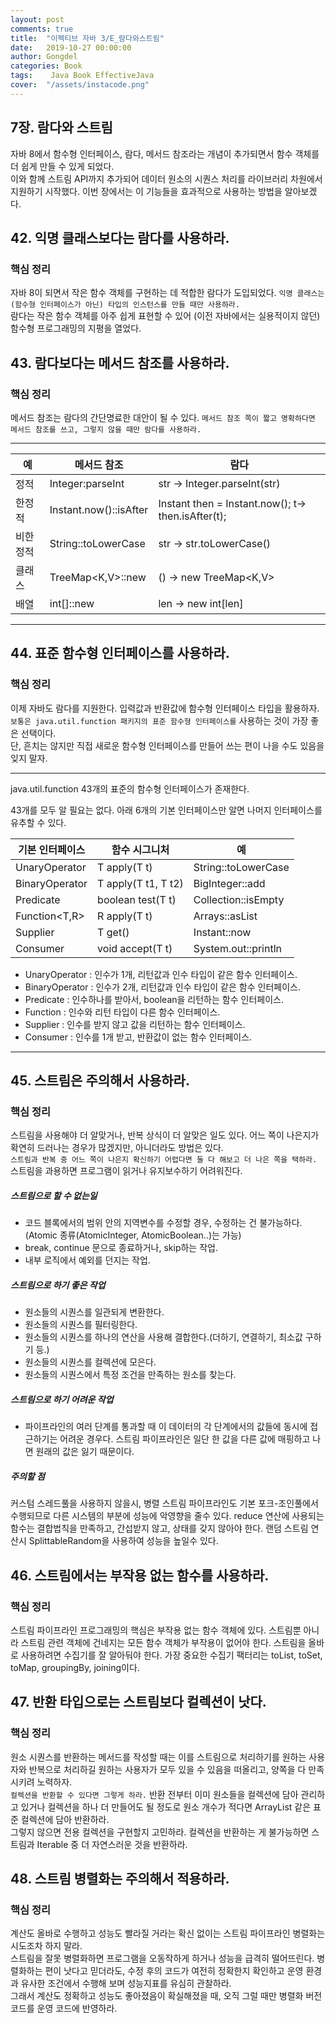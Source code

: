 ```yaml
---
layout: post
comments: true
title:  "이펙티브 자바 3/E_람다와스트림"
date:   2019-10-27 00:00:00
author: Gongdel
categories: Book
tags:	 Java Book EffectiveJava
cover:  "/assets/instacode.png"
---
```

## 7장. 람다와 스트림
자바 8에서 함수형 인터페이스, 람다, 메서드 참조라는 개념이 추가되면서 함수 객체를 더 쉽게 만들 수 있게 되었다.  
이와 함께 스트림 API까지 추가되어 데이터 원소의 시퀀스 처리를 라이브러리 차원에서 지원하기 시작했다. 이번 장에서는 이 기능들을 효과적으로 사용하는 방법을 알아보겠다.  

## 42. 익명 클래스보다는 람다를 사용하라.
### 핵심 정리
자바 8이 되면서 작은 함수 객체를 구현하는 데 적합한 람다가 도입되었다. `익명 클래스는 (함수형 인터페이스가 아닌) 타입의 인스턴스를 만들 때만 사용하라.`  
람다는 작은 함수 객체를 아주 쉽게 표현할 수 있어 (이전 자바에서는 실용적이지 않던) 함수형 프로그래밍의 지평을 열었다.

## 43. 람다보다는 메서드 참조를 사용하라.
### 핵심 정리
메서드 참조는 람다의 간단명료한 대안이 될 수 있다. `메서드 참조 쪽이 짧고 명확하다면 메서드 참조를 쓰고, 그렇지 않을 때만 람다를 사용하라.`

---

예 | 메서드 참조 | 람다
---- | ---- | ---- 
정적 | Integer:parseInt| str -> Integer.parseInt(str)
한정적 | Instant.now()::isAfter | Instant then = Instant.now(); t-> then.isAfter(t);
비한정적 | String::toLowerCase | str -> str.toLowerCase()
클래스 | TreeMap<K,V>::new | () -> new TreeMap<K,V>
배열 | int[]::new | len -> new int[len]

---

## 44. 표준 함수형 인터페이스를 사용하라.
### 핵심 정리
이제 자바도 람다를 지원한다. 입력값과 반환값에 함수형 인터페이스 타입을 활용하자. `보통은 java.util.function 패키지의 표준 함수형 인터페이스를` 사용하는 것이 가장 좋은 선택이다.  
단, 흔치는 않지만 직접 새로운 함수형 인터페이스를 만들어 쓰는 편이 나을 수도 있음을 잊지 말자.

---
java.util.function 43개의 표준의 함수형 인터페이스가 존재한다.

43개를 모두 알 필요는 없다. 아래 6개의 기본 인터페이스만 알면 나머지 인터페이스를 유추할 수 있다.

기본 인터페이스 | 함수 시그니처 | 예
---- | ---- | ---- 
UnaryOperator<T> | T apply(T t)| String::toLowerCase
BinaryOperator<T> | T apply(T t1, T t2) | BigInteger::add
Predicate<T> | boolean test(T t) | Collection::isEmpty
Function<T,R> | R apply(T t) | Arrays::asList
Supplier<T> | T get() | Instant::now
Consumer<T> | void accept(T t) | System.out::println

- UnaryOperator : 인수가 1개, 리턴값과 인수 타입이 같은 함수 인터페이스. 
- BinaryOperator : 인수가 2개, 리턴값과 인수 타입이 같은 함수 인터페이스.
- Predicate : 인수하나를 받아서, boolean을 리턴하는 함수 인터페이스.
- Function : 인수와 리턴 타입이 다른 함수 인터페이스.
- Supplier : 인수를 받지 않고 값을 리턴하는 함수 인터페이스.
- Consumer : 인수를 1개 받고, 반환값이 없는 함수 인터페이스.

---

## 45. 스트림은 주의해서 사용하라.
### 핵심 정리
스트림을 사용해야 더 알맞거나, 반복 상식이 더 알맞은 일도 있다. 어느 쪽이 나은지가 확연히 드러나는 경우가 많겠지만, 아니더라도 방법은 있다.  
`스트림과 반복 중 어느 쪽이 나은지 확신하기 어렵다면 둘 다 해보고 더 나은 쪽을 택하라.`  
스트림을 과용하면 프로그램이 읽거나 유지보수하기 어려워진다.

##### 스트림으로 할 수 없는일

 - 코드 블록에서의 범위 안의 지역변수를 수정할 경우, 수정하는 건 불가능하다.(Atomic 종류(AtomicInteger, AtomicBoolean..)는 가능)
 - break, continue 문으로 종료하거나, skip하는 작업.
 - 내부 로직에서 예외를 던지는 작업.
 

##### 스트림으로 하기 좋은 작업 
 - 원소들의 시퀀스를 일관되게 변환한다.
 - 원소들의 시퀀스를 필터링한다.
 - 원소들의 시퀀스를 하나의 연산을 사용해 결합한다.(더하기, 연결하기, 최소값 구하기 등.)
 - 원소들의 시퀀스를 컬렉션에 모은다.
 - 원소들의 시퀀스에서 특정 조건을 만족하는 원소를 찾는다. 

##### 스트림으로 하기 어려운 작업
 - 파이프라인의 여러 단계를 통과할 때 이 데이터의 각 단계에서의 값들에 동시에 접근하기는 어려운
 경우다. 스트림 파이프라인은 일단 한 값을 다른 값에 매핑하고 나면 원래의 값은 잃기 때문이다.
 
##### 주의할 점
커스텀 스레드풀을 사용하지 않을시, 병렬 스트림 파이프라인도 기본 포크-조인풀에서 수행되므로 다른 시스템의 부분에 성능에 악영향을 줄수 있다.
reduce 연산에 사용되는 함수는 결합법칙을 만족하고, 간섭받지 않고, 상태를 갖지 않아야 한다.
랜덤 스트림 연산시 SplittableRandom을 사용하여 성능을 높일수 있다.

## 46. 스트림에서는 부작용 없는 함수를 사용하라.
### 핵심 정리
스트림 파이프라인 프로그래밍의 핵심은 부작용 없는 함수 객체에 있다. 스트림뿐 아니라 스트림 관련 객체에 건네지는 모든 함수 객체가 부작용이 없어야 한다.
스트림을 올바로 사용하려면 수집기를 잘 알아둬야 한다. 
가장 중요한 수집기 팩터리는 toList, toSet, toMap, groupingBy, joining이다.

## 47. 반환 타입으로는 스트림보다 컬렉션이 낫다.
### 핵심 정리
원소 시퀀스를 반환하는 메서드를 작성할 때는 이를 스트림으로 처리하기를 원하는 사용자와 반복으로 처리하길 원하는 사용자가 모두 있을 수 있음을 떠올리고, 양쪽을 다 만족시키려 노력하자.  
`컬렉션을 반환할 수 있다면 그렇게 하라.`  반환 전부터 이미 원소들을 컬렉션에 담아 관리하고 있거나 컬렉션을 하나 더 만들어도 될 정도로 원소 개수가 적다면 ArrayList 같은 표준 컬렉션에 담아 반환하라.  
그렇지 않으면 전용 컬렉션을 구현할지 고민하라. 컬렉션을 반환하는 게 불가능하면 스트림과 Iterable 중 더 자연스러운 것을 반환하라.  

## 48. 스트림 병렬화는 주의해서 적용하라.
### 핵심 정리
계산도 올바로 수행하고 성능도 빨라질 거라는 확신 없이는 스트림 파이프라인 병렬화는 시도조차 하지 말라.  
스트림을 잘못 병렬화하면 프로그램을 오동작하게 하거나 성능을 급격히 떨어뜨린다. 병렬화하는 편이 낫다고 믿더라도, 수정 후의 코드가 여전히 정확한지 확인하고 운영 환경과 유사한 조건에서 수행해 보며 성능지표를 유심히 관찰하라.  
그래서 계산도 정확하고 성능도 좋아졌음이 확실해졌을 때, 오직 그럴 때만 병렬화 버전 코드를 운영 코드에 반영하라.
